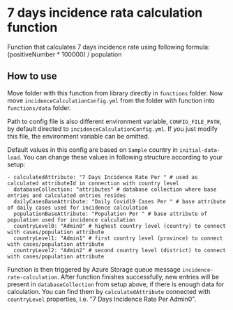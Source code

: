 # 7 days incidence rata calculation function

Function that calculates 7 days incidence rate using following formula: (positiveNumber * 100000) / population

## How to use

Move folder with this function from library directly in `functions` folder. Now move `incidenceCalculationConfig.yml` from the folder with function into `functions/data` folder.

Path to config file is also different environment variable, `CONFIG_FILE_PATH`, by default directed to `incidenceCalculationConfig.yml`. If you just modify this file, the environment variable can be omitted.

Default values in this config are based on `Sample` country in `initial-data-load`. You can change these values in following structure according to your setup:

```
- calculatedAttribute: "7 Days Incidence Rate Per " # used as calculated attributeId in connection with country level
  databaseCollection: "attributes" # database collection where base entries and calculated entries resides
  dailyCasesBaseAttribute: "Daily Covid19 Cases Per " # base attribute of daily cases used for incidence calculation
  populationBaseAttribute: "Population Per " # base attribute of population used for incidence calculation
  countryLevel0: "Admin0" # highest country level (country) to connect with cases/population attribute
  countryLevel1: "Admin1" # first country level (province) to connect with cases/population attribute
  countryLevel2: "Admin2" # second country level (district) to connect with cases/population attribute
```

Function is then triggered by Azure Storage queue message `incidence-rate-calculation`. After function finishes successfully, new entries will be present in `databaseCollection` from setup above, if there is enough data for calculation. You can find them by `calculatedAttribute` connected with `countryLevel` properties, i.e. "7 Days Incidence Rate Per Admin0".
